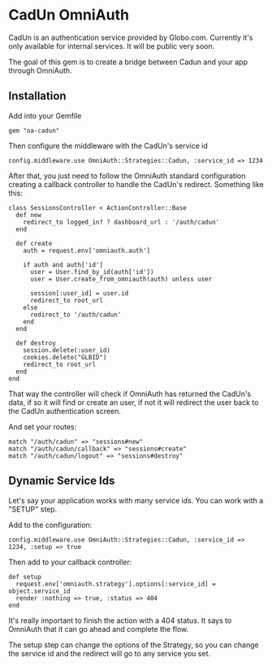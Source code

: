 # CadUn OmniAuth

CadUn is an authentication service provided by Globo.com. Currently it's only available for internal services. It will be public very soon.

The goal of this gem is to create a bridge between Cadun and your app through OmniAuth.

## Installation

Add into your Gemfile

    gem "oa-cadun"
  
Then configure the middleware with the CadUn's service id

    config.middleware.use OmniAuth::Strategies::Cadun, :service_id => 1234
    
After that, you just need to follow the OmniAuth standard configuration creating a callback controller to handle the CadUn's redirect. Something like this:

    class SessionsController < ActionController::Base
      def new
        redirect_to logged_in? ? dashboard_url : '/auth/cadun'
      end

      def create
        auth = request.env['omniauth.auth']
      
        if auth and auth['id']
          user = User.find_by_id(auth['id'])
          user = User.create_from_omniauth(auth) unless user
          
          session[:user_id] = user.id
          redirect_to root_url
        else
          redirect_to '/auth/cadun'
        end
      end

      def destroy
        session.delete(:user_id)
        cookies.delete("GLBID")
        redirect_to root_url
      end
    end
    
That way the controller will check if OmniAuth has returned the CadUn's data, if so it will find or create an user, if not it will redirect the user back to the CadUn authentication screen.

And set your routes:

    match "/auth/cadun" => "sessions#new"
    match "/auth/cadun/callback" => "sessions#create"
    match "/auth/cadun/logout" => "sessions#destroy"
    

## Dynamic Service Ids

Let's say your application works with many service ids. You can work with a "SETUP" step.

Add to the configuration:

    config.middleware.use OmniAuth::Strategies::Cadun, :service_id => 1234, :setup => true
    
Then add to your callback controller:

    def setup
      request.env['omniauth.strategy'].options[:service_id] = object.service_id
      render :nothing => true, :status => 404
    end
    
It's really important to finish the action with a 404 status. It says to OmniAuth that it can go ahead and complete the flow.

The setup step can change the options of the Strategy, so you can change the service id and the redirect will go to any service you set.